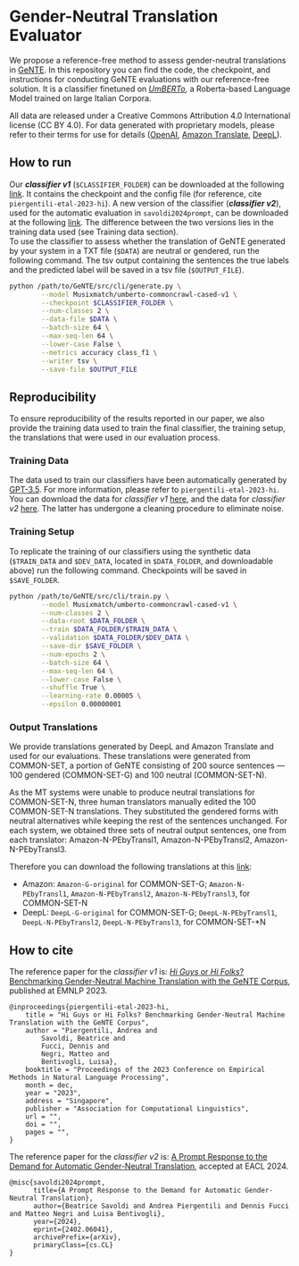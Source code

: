 # Gender-Neutral Translation Evaluator

We propose a reference-free method to assess gender-neutral translations in 
[GeNTE](https://mt.fbk.eu/gente/).
In this repository you can find the code, the checkpoint, and instructions for conducting GeNTE evaluations
with our reference-free solution. It is a classifier finetuned on
_[UmBERTo](https://huggingface.co/Musixmatch/umberto-commoncrawl-cased-v1),_
a Roberta-based Language Model trained on large Italian Corpora.

All data are released under a Creative Commons Attribution 4.0 International license (CC BY 4.0).
For data generated with proprietary models, please refer to their terms for use for details ([OpenAI](https://openai.com/policies/terms-of-use), 
[Amazon Translate](https://aws.amazon.com/it/service-terms/),
[DeepL](https://www.deepl.com/en/pro-license)).

## How to run

Our _**classifier v1**_ (`$CLASSIFIER_FOLDER`) can be downloaded at the following
[link](https://fbk.sharepoint.com/:u:/s/MTUnit/EUMZhW8AympKmpTBjqARIa4BkuwbOt-P7-Pxn_koAHvDqA?e=Dm0RpS).
It contains the checkpoint and the config file (for reference, cite `piergentili-etal-2023-hi`).
A new version of the classifier (_**classifier v2**_), used for the automatic evaluation in `savoldi2024prompt`,
can be downloaded at the following 
[link](https://fbk.sharepoint.com/:u:/s/MTUnit/Ee8XbBxkLK5Bl2jdILJDIkMBWaMnjI4NKLVALm4UauhXYw?e=ELdhyO).
The difference between the two versions lies in the training data used (see Training data section).\
To use the classifier to assess whether the translation of GeNTE generated by your system
in a TXT file (`$DATA`) are neutral or gendered, run the following command.
The tsv output containing the sentences the true labels and the predicted label
will be saved in a tsv file (`$OUTPUT_FILE`).

```bash
python /path/to/GeNTE/src/cli/generate.py \
        --model Musixmatch/umberto-commoncrawl-cased-v1 \
        --checkpoint $CLASSIFIER_FOLDER \
        --num-classes 2 \
        --data-file $DATA \
        --batch-size 64 \
        --max-seq-len 64 \
        --lower-case False \
        --metrics accuracy class_f1 \
        --writer tsv \
        --save-file $OUTPUT_FILE
```

## Reproducibility

To ensure reproducibility of the results reported in our paper,
we also provide the training data used to train the final classifier,
the training setup, the translations that were used in our evaluation process.

### Training Data

The data used to train our classifiers have been automatically generated by
[GPT-3.5](https://openai.com/blog/gpt-3-5-turbo-fine-tuning-and-api-updates).
For more information, please refer to `piergentili-etal-2023-hi`.
You can download the data for _classifier v1_ [here](https://fbk.sharepoint.com/:u:/s/MTUnit/EWJUgIcns1xLv5xMZ5jJsvkB7e2gbzUnWOCqb4WN2hLohQ?e=4WIbpP),
and the data for _classifier v2_ [here](https://fbk.sharepoint.com/:f:/s/MTUnit/Ekvzjf_c-ABDi3tbTdoVoIABpskx0ST62MTwtmusakBTFw?e=a0Onqq).
The latter has undergone a cleaning procedure to eliminate noise.

### Training Setup

To replicate the training of our classifiers using the synthetic data (`$TRAIN_DATA` and `$DEV_DATA`, located
in `$DATA_FOLDER`, and downloadable above) run the following command. Checkpoints will be saved in `$SAVE_FOLDER`.

```bash
python /path/to/GeNTE/src/cli/train.py \
        --model Musixmatch/umberto-commoncrawl-cased-v1 \
        --num-classes 2 \
        --data-root $DATA_FOLDER \
        --train $DATA_FOLDER/$TRAIN_DATA \
        --validation $DATA_FOLDER/$DEV_DATA \
        --save-dir $SAVE_FOLDER \
        --num-epochs 2 \
        --batch-size 64 \
        --max-seq-len 64 \
        --lower-case False \
        --shuffle True \
        --learning-rate 0.00005 \
        --epsilon 0.00000001
```

### Output Translations

We provide translations generated by DeepL and Amazon Translate and used for our evaluations.
These translations were generated from COMMON-SET, a portion of GeNTE consisting of 200 source
sentences — 100 gendered (COMMON-SET-G) and 100 neutral (COMMON-SET-N).

As the MT systems were unable to produce neutral translations for COMMON-SET-N,
three human translators manually edited the 100 COMMON-SET-N translations.
They substituted the gendered forms with neutral alternatives while keeping the
rest of the sentences unchanged. For each system, we obtained three sets of neutral
output sentences, one from each translator: Amazon-N-PEbyTransl1, Amazon-N-PEbyTransl2, Amazon-N-PEbyTransl3.

Therefore you can download the following translations at this 
[link](https://fbk.sharepoint.com/:u:/s/MTUnit/EbjRY8Tu9G1HsXWute-t33EBeK4XyGqqCHnRCodphO7DDQ?e=reEzbp):
- Amazon: `Amazon-G-original` for COMMON-SET-G; `Amazon-N-PEbyTransl1`, `Amazon-N-PEbyTransl2`, `Amazon-N-PEbyTransl3`, for COMMON-SET-N
- DeepL: `DeepL-G-original` for COMMON-SET-G; `DeepL-N-PEbyTransl1`, `DeepL-N-PEbyTransl2`, `DeepL-N-PEbyTransl3`, for COMMON-SET-*N


## How to cite

The reference paper for the _classifier v1_ is:
[_Hi Guys_ or _Hi Folks_? Benchmarking Gender-Neutral Machine Translation with the GeNTE Corpus](https://aclanthology.org/2023.emnlp-main.873/),
published at EMNLP 2023.

```
@inproceedings{piergentili-etal-2023-hi,
    title = "Hi Guys or Hi Folks? Benchmarking Gender-Neutral Machine Translation with the GeNTE Corpus",
    author = "Piergentili, Andrea and 
        Savoldi, Beatrice and 
        Fucci, Dennis and 
        Negri, Matteo and 
        Bentivogli, Luisa},
    booktitle = "Proceedings of the 2023 Conference on Empirical Methods in Natural Language Processing",
    month = dec,
    year = "2023",
    address = "Singapore",
    publisher = "Association for Computational Linguistics",
    url = "",
    doi = "",
    pages = "",
}
```
The reference paper for the _classifier v2_ is:
[A Prompt Response to the Demand for Automatic Gender-Neutral Translation](https://arxiv.org/abs/2402.06041),
accepted at EACL 2024.

```
@misc{savoldi2024prompt,
      title={A Prompt Response to the Demand for Automatic Gender-Neutral Translation}, 
      author={Beatrice Savoldi and Andrea Piergentili and Dennis Fucci and Matteo Negri and Luisa Bentivogli},
      year={2024},
      eprint={2402.06041},
      archivePrefix={arXiv},
      primaryClass={cs.CL}
}
```
